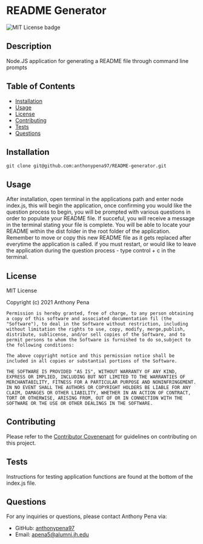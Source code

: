 # README Generator
![MIT License badge](https://img.shields.io/badge/license-MIT_License-green)

 ## Description
 Node.JS application for generating a README file through command line prompts

 ## Table of Contents
 * [Installation](#installation)
 * [Usage](#usage)
 * [License](#license)
 * [Contributing](#contributing)
 * [Tests](#tests)
 * [Questions](#questions)

 ## Installation
  
    git clone git@github.com:anthonypena97/README-generator.git

## Usage
After installation, open terminal in the applications path and enter node index.js, this will begin the application, once confirming you would like the question process to begin, you will be prompted with various questions in order to populate your README file. If succeful, you will receive a message in the terminal stating your file is complete. You will be able to locate your README within the dist folder in the root folder of the application. Remember to move or copy this new README file as it gets replaced after everytime the application is called. if you must restart, or would like to leave the application during the question process - type control +  c in the terminal.

## License
  MIT License
    
  Copyright (c) 2021 Anthony Pena

    Permission is hereby granted, free of charge, to any person obtaining a copy of this software and associated documentation fil (the "Software"), to deal in the Software without restriction, including without limitation the rights to use, copy, modify, merge,publish, distribute, sublicense, and/or sell copies of the Software, and to permit persons to whom the Software is furnished to do so,subject to the following conditions:
            
    The above copyright notice and this permission notice shall be included in all copies or substantial portions of the Software.
            
    THE SOFTWARE IS PROVIDED "AS IS", WITHOUT WARRANTY OF ANY KIND, EXPRESS OR IMPLIED, INCLUDING BUT NOT LIMITED TO THE WARRANTIES OF MERCHANTABILITY, FITNESS FOR A PARTICULAR PURPOSE AND NONINFRINGEMENT. IN NO EVENT SHALL THE AUTHORS OR COPYRIGHT HOLDERS BE LIABLE FOR ANY CLAIM, DAMAGES OR OTHER LIABILITY, WHETHER IN AN ACTION OF CONTRACT, TORT OR OTHERWISE, ARISING FROM, OUT OF OR IN CONNECTION WITH THE SOFTWARE OR THE USE OR OTHER DEALINGS IN THE SOFTWARE.

## Contributing
Please refer to the [Contributor Covenenant](https://www.contributor-covenant.org/) for guidelines on contributing on this project.

## Tests
  
 Instructions for testing application functions are found at the bottom of the index.js file. 

## Questions
For any inquiries or questions, please contact Anthony Pena via:
* GitHub: [anthonypena97](https://github.com/anthonypena97)
* Email: <apena5@alumni.jh.edu>

